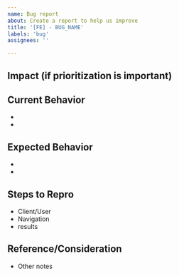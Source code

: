```yaml
---
name: Bug report
about: Create a report to help us improve
title: '[FE] - BUG_NAME'
labels: 'bug'
assignees: ''

---
```


## Impact (if prioritization is important)


## Current Behavior
- 
- 

## Expected Behavior
- 
- 

## Steps to Repro
- Client/User
- Navigation
- results

## Reference/Consideration
- Other notes
